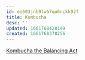 ```yaml
---
id: eo603jnb9lw57qu6nckk92f
title: Kombucha
desc: ''
updated: 1661768428149
created: 1661768378256
---
```


[Kombucha the Balancing Act](http://users.bestweb.net/~om/kombucha_balance/)